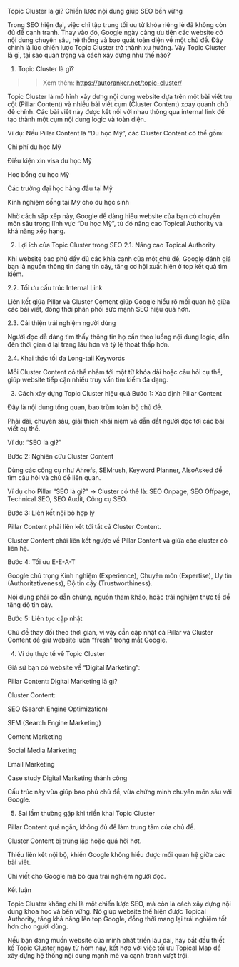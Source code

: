 Topic Cluster là gì? Chiến lược nội dung giúp SEO bền vững

Trong SEO hiện đại, việc chỉ tập trung tối ưu từ khóa riêng lẻ đã không còn đủ để cạnh tranh. Thay vào đó, Google ngày càng ưu tiên các website có nội dung chuyên sâu, hệ thống và bao quát toàn diện về một chủ đề. Đây chính là lúc chiến lược Topic Cluster trở thành xu hướng. Vậy Topic Cluster là gì, tại sao quan trọng và cách xây dựng như thế nào?

1. Topic Cluster là gì?

>>Xem thêm: https://autoranker.net/topic-cluster/

Topic Cluster là mô hình xây dựng nội dung website dựa trên một bài viết trụ cột (Pillar Content) và nhiều bài viết cụm (Cluster Content) xoay quanh chủ đề chính. Các bài viết này được kết nối với nhau thông qua internal link để tạo thành một cụm nội dung logic và toàn diện.

Ví dụ:
Nếu Pillar Content là “Du học Mỹ”, các Cluster Content có thể gồm:

Chi phí du học Mỹ

Điều kiện xin visa du học Mỹ

Học bổng du học Mỹ

Các trường đại học hàng đầu tại Mỹ

Kinh nghiệm sống tại Mỹ cho du học sinh

Nhờ cách sắp xếp này, Google dễ dàng hiểu website của bạn có chuyên môn sâu trong lĩnh vực “Du học Mỹ”, từ đó nâng cao Topical Authority và khả năng xếp hạng.

2. Lợi ích của Topic Cluster trong SEO
2.1. Nâng cao Topical Authority

Khi website bao phủ đầy đủ các khía cạnh của một chủ đề, Google đánh giá bạn là nguồn thông tin đáng tin cậy, tăng cơ hội xuất hiện ở top kết quả tìm kiếm.

2.2. Tối ưu cấu trúc Internal Link

Liên kết giữa Pillar và Cluster Content giúp Google hiểu rõ mối quan hệ giữa các bài viết, đồng thời phân phối sức mạnh SEO hiệu quả hơn.

2.3. Cải thiện trải nghiệm người dùng

Người đọc dễ dàng tìm thấy thông tin họ cần theo luồng nội dung logic, dẫn đến thời gian ở lại trang lâu hơn và tỷ lệ thoát thấp hơn.

2.4. Khai thác tối đa Long-tail Keywords

Mỗi Cluster Content có thể nhắm tới một từ khóa dài hoặc câu hỏi cụ thể, giúp website tiếp cận nhiều truy vấn tìm kiếm đa dạng.

3. Cách xây dựng Topic Cluster hiệu quả
Bước 1: Xác định Pillar Content

Đây là nội dung tổng quan, bao trùm toàn bộ chủ đề.

Phải dài, chuyên sâu, giải thích khái niệm và dẫn dắt người đọc tới các bài viết cụ thể.

Ví dụ: “SEO là gì?”

Bước 2: Nghiên cứu Cluster Content

Dùng các công cụ như Ahrefs, SEMrush, Keyword Planner, AlsoAsked để tìm câu hỏi và chủ đề liên quan.

Ví dụ cho Pillar “SEO là gì?” → Cluster có thể là: SEO Onpage, SEO Offpage, Technical SEO, SEO Audit, Công cụ SEO.

Bước 3: Liên kết nội bộ hợp lý

Pillar Content phải liên kết tới tất cả Cluster Content.

Cluster Content phải liên kết ngược về Pillar Content và giữa các cluster có liên hệ.

Bước 4: Tối ưu E-E-A-T

Google chú trọng Kinh nghiệm (Experience), Chuyên môn (Expertise), Uy tín (Authoritativeness), Độ tin cậy (Trustworthiness).

Nội dung phải có dẫn chứng, nguồn tham khảo, hoặc trải nghiệm thực tế để tăng độ tin cậy.

Bước 5: Liên tục cập nhật

Chủ đề thay đổi theo thời gian, vì vậy cần cập nhật cả Pillar và Cluster Content để giữ website luôn “fresh” trong mắt Google.

4. Ví dụ thực tế về Topic Cluster

Giả sử bạn có website về “Digital Marketing”:

Pillar Content: Digital Marketing là gì?

Cluster Content:

SEO (Search Engine Optimization)

SEM (Search Engine Marketing)

Content Marketing

Social Media Marketing

Email Marketing

Case study Digital Marketing thành công

Cấu trúc này vừa giúp bao phủ chủ đề, vừa chứng minh chuyên môn sâu với Google.

5. Sai lầm thường gặp khi triển khai Topic Cluster

Pillar Content quá ngắn, không đủ để làm trung tâm của chủ đề.

Cluster Content bị trùng lặp hoặc quá hời hợt.

Thiếu liên kết nội bộ, khiến Google không hiểu được mối quan hệ giữa các bài viết.

Chỉ viết cho Google mà bỏ qua trải nghiệm người đọc.

Kết luận

Topic Cluster không chỉ là một chiến lược SEO, mà còn là cách xây dựng nội dung khoa học và bền vững. Nó giúp website thể hiện được Topical Authority, tăng khả năng lên top Google, đồng thời mang lại trải nghiệm tốt hơn cho người dùng.

Nếu bạn đang muốn website của mình phát triển lâu dài, hãy bắt đầu thiết kế Topic Cluster ngay từ hôm nay, kết hợp với việc tối ưu Topical Map để xây dựng hệ thống nội dung mạnh mẽ và cạnh tranh vượt trội.
